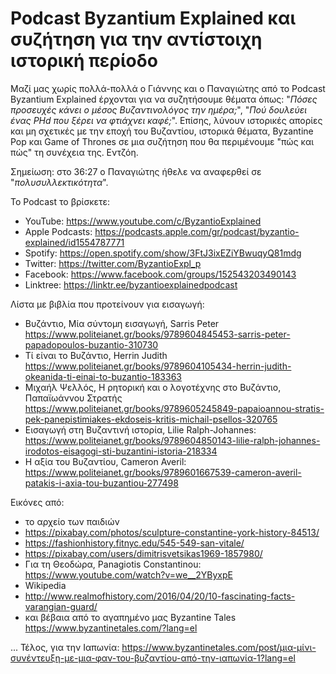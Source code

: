 # Podcast Byzantium Explained και συζήτηση για την αντίστοιχη ιστορική περίοδο

Μαζί μας χωρίς πολλά-πολλά ο Γιάννης και ο Παναγιώτης από το Podcast Byzantium Explained έρχονται για να συζητήσουμε θέματα όπως: "*Πόσες προσευχές κάνει ο μέσος Βυζαντινολόγος την ημέρα;*", "*Πού δουλεύει ένας PHd που ξέρει να φτιάχνει καφέ;*". Επίσης, λύνουν ιστορικές απορίες και μη σχετικές με την εποχή του Βυζαντίου, ιστορικά θέματα, Byzantine Pop και Game of Thrones σε μια συζήτηση που θα περιμένουμε "πώς και πώς" τη συνέχεια της. Εντζόη.

Σημείωση: στο 36:27 ο Παναγιώτης ήθελε να αναφερθεί σε "*πολυσυλλεκτικότητα*".

Το Podcast το βρίσκετε:

* YouTube: <https://www.youtube.com/c/ByzantioExplained>
* Apple Podcasts: <https://podcasts.apple.com/gr/podcast/byzantio-explained/id1554787771>
* Spotify: <https://open.spotify.com/show/3FtJ3ixEZiYBwuqyQ81mdg>
* Twitter: <https://twitter.com/ByzantioExpl_p>
* Facebook: <https://www.facebook.com/groups/152543203490143>
* Linktree: <https://linktr.ee/byzantioexplainedpodcast>

Λίστα με βιβλία που προτείνουν για εισαγωγή:

* Βυζάντιο, Μία σύντομη εισαγωγή, Sarris Peter <https://www.politeianet.gr/books/9789604845453-sarris-peter-papadopoulos-buzantio-310730>
* Τί είναι το Βυζάντιο, Herrin Judith <https://www.politeianet.gr/books/9789604105434-herrin-judith-okeanida-ti-einai-to-buzantio-183363>
* Μιχαήλ Ψελλός, Η ρητορική και ο λογοτέχνης στο Βυζάντιο, Παπαϊωάννου Στρατής <https://www.politeianet.gr/books/9789605245849-papaioannou-stratis-pek-panepistimiakes-ekdoseis-kritis-michail-psellos-320765>
* Εισαγωγή στη Βυζαντινή ιστορία, Lilie Ralph-Johannes: <https://www.politeianet.gr/books/9789604850143-lilie-ralph-johannes-irodotos-eisagogi-sti-buzantini-istoria-218334>
* Η αξία του Βυζαντίου, Cameron Averil: <https://www.politeianet.gr/books/9789601667539-cameron-averil-patakis-i-axia-tou-buzantiou-277498>

Εικόνες από:

* το αρχείο των παιδιών
* <https://pixabay.com/photos/sculpture-constantine-york-history-84513/>
* <https://fashionhistory.fitnyc.edu/545-549-san-vitale/>
* <https://pixabay.com/users/dimitrisvetsikas1969-1857980/>
* Για τη Θεοδώρα, Panagiotis Constantinou: <https://www.youtube.com/watch?v=we__2YByxpE>
* Wikipedia
* <http://www.realmofhistory.com/2016/04/20/10-fascinating-facts-varangian-guard/>
* και βέβαια από το αγαπημένο μας Byzantine Tales <https://www.byzantinetales.com/?lang=el>

... Τέλος, για την Ιαπωνία: <https://www.byzantinetales.com/post/μια-μίνι-συνέντευξη-με-μια-φαν-του-βυζαντίου-από-την-ιαπωνία-1?lang=el>


